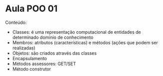 # Aula POO 01

Conteúdo:

- Classes: é uma representação computacional de entidades de determinado domínio de conhecimento
- Membros: atributos (características) e métodos (ações que podem ser realizadas)
- Objetos: são criados através das classes
- Encapsulamento
- Métodos assessores: GET/SET
- Método construtor
